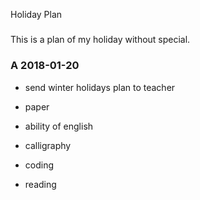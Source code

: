 Holiday Plan
#####

This is a plan of my holiday without special.

### A 2018-01-20

- send winter holidays plan to teacher

- paper
- ability of english
- calligraphy
- coding
- reading
